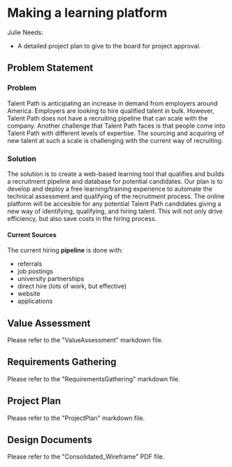 # Making a learning platform

Julie Needs:

- A detailed project plan to give to the board for project approval.

## Problem Statement

### Problem

Talent Path is anticipating an increase in demand from employers around America. Employers are looking to hire qualified talent in bulk. However, Talent Path does not have a recruiting pipeline that can scale with the company. Another challenge that Talent Path faces is that people come into Talent Path with different levels of expertise. The sourcing and acquiring of new talent at such a scale is challenging with the current way of recruiting.

### Solution

The solution is to create a web-based learning tool that qualifies and builds a recruitment pipeline and database for potential candidates. Our plan is to develop and deploy a free learning/training experience to automate the technical assessment and qualifying of the recruitment process. The online platform will be accesible for any potential Talent Path candidates giving a new way of identifying, qualifying, and hiring talent. This will not only drive efficiency, but also save costs in the hiring process.

#### Current Sources

The current hiring **pipeline** is done with:

- referrals
- job postings
- university partnerships
- direct hire (lots of work, but effective)
- website
- applications

## Value Assessment

Please refer to the "ValueAssessment" markdown file.

## Requirements Gathering

Please refer to the "RequirementsGathering" markdown file.

## Project Plan

Please refer to the "ProjectPlan" markdown file.

## Design Documents

Please refer to the "Consolidated_Wireframe" PDF file.
